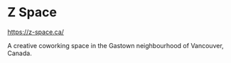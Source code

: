 # Z Space

https://z-space.ca/

A creative coworking space in the Gastown neighbourhood of Vancouver, Canada.
